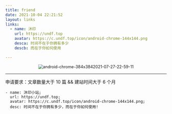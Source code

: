 ```yaml
---
title: friend
date: 2021-10-04 22:21:52
layout: links
links:
  - name: 沐印
    url: https://undf.top
    avatar: https://c.undf.top/icon/android-chrome-144x144.png
    desca: 时间不在于你拥有多少
    descb: 而在于你如何使用

---
```


<center><img src="https://image.wxydejoy.top/image/index/2022-01-19-15-05-12.png" alt="android-chrome-384x3842021-07-27-22-59-11" style="zoom:90%;" /></center>

---

申请要求：文章数量大于 10 篇 && 建站时间大于 6 个月

```
- name: 沐印小站;
  url: https://undf.top;
  avatar: https://c.undf.top/icon/android-chrome-144x144.png;
  desc: 时间不在于你拥有多少，而在于你如何使用!
```
